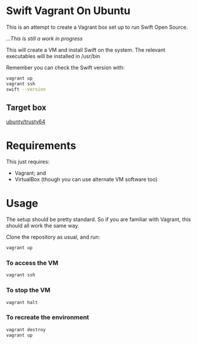 # Swift Vagrant On Ubuntu #

This is an attempt to create a Vagrant box set up to run Swift Open Source.

*...This is still a work in progress*

This will create a VM and install Swift on the system. The relevant executables
will be installed in /usr/bin

Remember you can check the Swift version with:

```bash
vagrant up
vagrant ssh
swift --version
```

## Target box ##
[ubunty/trusty64](https://atlas.hashicorp.com/ubuntu/boxes/trusty64)

# Requirements #
This just requires:
- Vagrant; and
- VirtualBox (though you can use alternate VM software too)

# Usage #
The setup should be pretty standard. So if you are familiar with Vagrant, this
should all work the same way.

Clone the repository as usual, and run:

```bash
vagrant up
```

### To access the VM ###

```bash
vagrant ssh
```

### To stop the VM ###

```bash
vagrant halt
```

### To recreate the environment ###

```bash
vagrant destroy
vagrant up
```
